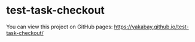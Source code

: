 # test-task-checkout

You can view this project on GitHub pages:
https://yakabay.github.io/test-task-checkout/


